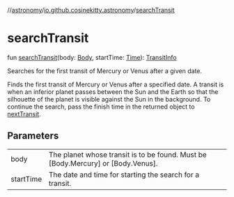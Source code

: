 //[astronomy](../../index.md)/[io.github.cosinekitty.astronomy](index.md)/[searchTransit](search-transit.md)

# searchTransit

fun [searchTransit](search-transit.md)(body: [Body](-body/index.md), startTime: [Time](-time/index.md)): [TransitInfo](-transit-info/index.md)

Searches for the first transit of Mercury or Venus after a given date.

Finds the first transit of Mercury or Venus after a specified date. A transit is when an inferior planet passes between the Sun and the Earth so that the silhouette of the planet is visible against the Sun in the background. To continue the search, pass the finish time in the returned object to [nextTransit](next-transit.md).

## Parameters

| | |
|---|---|
| body | The planet whose transit is to be found. Must be [Body.Mercury] or [Body.Venus]. |
| startTime | The date and time for starting the search for a transit. |
